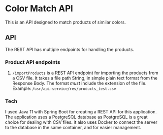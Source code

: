 # Color Match API

This is an API designed to match products of similar colors.

## API
The REST API has multiple endpoints for handling the products.

### Product API endpoints
1. `/importProducts` is a REST API endpoint for importing the products from a CSV file.
It takes a file path String, in simple plain text format from the Response Body.
The format *must* include the extension of the file. Example:
`/usr/api-service/res/products_test.csv`

### Tech
I used Java 11 with Spring Boot for creating a REST API for this application.
The application uses a PostgreSQL database as PostgreSQL is a great choice for dealing with CSV files.
It also uses Docker to connect the server to the database in the same container, and for easier management.

